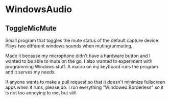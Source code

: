 # WindowsAudio

## ToggleMicMute
Small program that toggles the mute status of the default capture device. Plays two different windows sounds when muting/unmuting,

Made it because my microphone didn't have a hardware button and I wanted to be able to mute on the go. I also wanted to experiment with programming Windows stuff.
A macro on my keyboard runs the program and it serves my needs.

If anyone wants to make a pull request so that it doesn't minimize fullscreen apps when it runs, please do. I run everything "Windowed Borderless" so it is not too annoying to me, but still.
